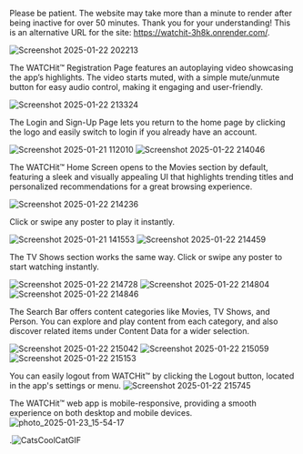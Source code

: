 Please be patient. The website may take more than a minute to render after being inactive for over 50 minutes. Thank you for your understanding!
This is an alternative URL for the site: https://watchit-3h8k.onrender.com/.

![Screenshot 2025-01-22 202213](https://github.com/user-attachments/assets/79e50a1a-c5f1-4815-830e-b887cf2b7f94)

The WATCHit™ Registration Page features an autoplaying video showcasing the app’s highlights. The video starts muted, with a simple mute/unmute button for easy audio control, making it engaging and user-friendly.

![Screenshot 2025-01-22 213324](https://github.com/user-attachments/assets/fa5df3eb-02e8-49db-9d23-44f7477a445a)

The Login and Sign-Up Page lets you return to the home page by clicking the logo and easily switch to login if you already have an account.

![Screenshot 2025-01-21 112010](https://github.com/user-attachments/assets/125015e8-014c-4765-82a0-7f5010c59731)
![Screenshot 2025-01-22 214046](https://github.com/user-attachments/assets/3bb91d2f-8285-43c2-af58-a85ece92bf36)

The WATCHit™ Home Screen opens to the Movies section by default, featuring a sleek and visually appealing UI that highlights trending titles and personalized recommendations for a great browsing experience.

![Screenshot 2025-01-22 214236](https://github.com/user-attachments/assets/39bc250f-fa07-4b4b-8ea9-81ffc3153c63)

 Click or swipe any poster to play it instantly.

 ![Screenshot 2025-01-21 141553](https://github.com/user-attachments/assets/0a5c09a9-1c18-449f-b6e1-f95055756000)
 ![Screenshot 2025-01-22 214459](https://github.com/user-attachments/assets/a1de5ac0-beaa-4d4f-94ab-1035a188d92e)


 The TV Shows section works the same way. Click or swipe any poster to start watching instantly.

![Screenshot 2025-01-22 214728](https://github.com/user-attachments/assets/30cfda86-02c9-400e-a0b1-00035be5eb8c)
![Screenshot 2025-01-22 214804](https://github.com/user-attachments/assets/087b65da-ec8c-4fd5-a7fd-f2f3bc42abc9)
![Screenshot 2025-01-22 214846](https://github.com/user-attachments/assets/fdf32db6-b9a7-4db2-ac98-6ee129d8092f)

The Search Bar offers content categories like Movies, TV Shows, and Person. You can explore and play content from each category, and also discover related items under Content Data for a wider selection.

![Screenshot 2025-01-22 215042](https://github.com/user-attachments/assets/a86de552-a50e-4d2a-a10d-85516e53577a)
![Screenshot 2025-01-22 215059](https://github.com/user-attachments/assets/bccbf145-c929-4df5-9a90-606888843c88)
![Screenshot 2025-01-22 215153](https://github.com/user-attachments/assets/aec30f4f-8ce8-42dd-9c32-3281a5dc8627)

You can easily logout from WATCHit™ by clicking the Logout button, located in the app's settings or menu.
![Screenshot 2025-01-22 215745](https://github.com/user-attachments/assets/a4813d00-09ae-4929-8124-33f28fe69ebc)

The WATCHit™ web app is mobile-responsive, providing a smooth experience on both desktop and mobile devices.
![photo_2025-01-23_15-54-17](https://github.com/user-attachments/assets/da3ffafd-850a-40ff-a6d2-d64b05a6714b)

   .![CatsCoolCatGIF](https://github.com/user-attachments/assets/6765e959-fc56-4085-bcac-b0a5768c5045)





